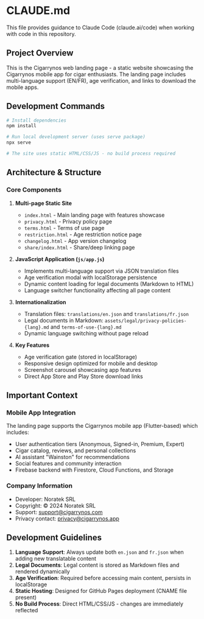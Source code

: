 # CLAUDE.md

This file provides guidance to Claude Code (claude.ai/code) when working with code in this repository.

## Project Overview

This is the Cigarrynos web landing page - a static website showcasing the Cigarrynos mobile app for cigar enthusiasts. The landing page includes multi-language support (EN/FR), age verification, and links to download the mobile apps.

## Development Commands

```bash
# Install dependencies
npm install

# Run local development server (uses serve package)
npx serve

# The site uses static HTML/CSS/JS - no build process required
```

## Architecture & Structure

### Core Components

1. **Multi-page Static Site**
   - `index.html` - Main landing page with features showcase
   - `privacy.html` - Privacy policy page
   - `terms.html` - Terms of use page
   - `restriction.html` - Age restriction notice page
   - `changelog.html` - App version changelog
   - `share/index.html` - Share/deep linking page

2. **JavaScript Application (`js/app.js`)**
   - Implements multi-language support via JSON translation files
   - Age verification modal with localStorage persistence
   - Dynamic content loading for legal documents (Markdown to HTML)
   - Language switcher functionality affecting all page content

3. **Internationalization**
   - Translation files: `translations/en.json` and `translations/fr.json`
   - Legal documents in Markdown: `assets/legal/privacy-policies-{lang}.md` and `terms-of-use-{lang}.md`
   - Dynamic language switching without page reload

4. **Key Features**
   - Age verification gate (stored in localStorage)
   - Responsive design optimized for mobile and desktop
   - Screenshot carousel showcasing app features
   - Direct App Store and Play Store download links

## Important Context

### Mobile App Integration
The landing page supports the Cigarrynos mobile app (Flutter-based) which includes:
- User authentication tiers (Anonymous, Signed-in, Premium, Expert)
- Cigar catalog, reviews, and personal collections
- AI assistant "Wainston" for recommendations
- Social features and community interaction
- Firebase backend with Firestore, Cloud Functions, and Storage

### Company Information
- Developer: Noratek SRL
- Copyright: © 2024 Noratek SRL
- Support: support@cigarrynos.com
- Privacy contact: privacy@cigarrynos.app

## Development Guidelines

1. **Language Support**: Always update both `en.json` and `fr.json` when adding new translatable content
2. **Legal Documents**: Legal content is stored as Markdown files and rendered dynamically
3. **Age Verification**: Required before accessing main content, persists in localStorage
4. **Static Hosting**: Designed for GitHub Pages deployment (CNAME file present)
5. **No Build Process**: Direct HTML/CSS/JS - changes are immediately reflected